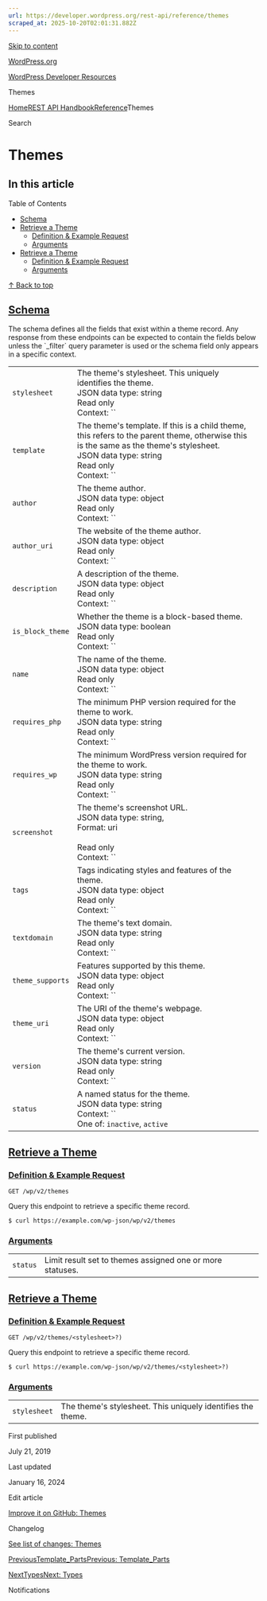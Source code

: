 ```yaml
---
url: https://developer.wordpress.org/rest-api/reference/themes
scraped_at: 2025-10-20T02:01:31.882Z
---
```


[Skip to content](https://developer.wordpress.org/rest-api/reference/themes/#wp--skip-link--target)

[WordPress.org](https://wordpress.org/)

[WordPress Developer Resources](https://developer.wordpress.org/)

Themes


[Home](https://developer.wordpress.org/)[REST API Handbook](https://developer.wordpress.org/rest-api/)[Reference](https://developer.wordpress.org/rest-api/reference/)Themes

Search

# Themes

## In this article

Table of Contents

- [Schema](https://developer.wordpress.org/rest-api/reference/themes/#schema)
- [Retrieve a Theme](https://developer.wordpress.org/rest-api/reference/themes/#retrieve-a-theme)
  - [Definition & Example Request](https://developer.wordpress.org/rest-api/reference/themes/#definition-example-request)
  - [Arguments](https://developer.wordpress.org/rest-api/reference/themes/#arguments)
- [Retrieve a Theme](https://developer.wordpress.org/rest-api/reference/themes/#retrieve-a-theme-2)
  - [Definition & Example Request](https://developer.wordpress.org/rest-api/reference/themes/#definition-example-request-2)
  - [Arguments](https://developer.wordpress.org/rest-api/reference/themes/#arguments-2)

[↑ Back to top](https://developer.wordpress.org/rest-api/reference/themes/#wp--skip-link--target)

## [Schema](https://developer.wordpress.org/rest-api/reference/themes/\#schema)

The schema defines all the fields that exist within a theme record. Any response from these endpoints can be expected to contain the fields below unless the \`\_filter\` query parameter is used or the schema field only appears in a specific context.

|     |     |
| --- | --- |
| `stylesheet` | The theme's stylesheet. This uniquely identifies the theme.<br>JSON data type: string <br>Read only<br>Context: `` |
| `template` | The theme's template. If this is a child theme, this refers to the parent theme, otherwise this is the same as the theme's stylesheet.<br>JSON data type: string <br>Read only<br>Context: `` |
| `author` | The theme author.<br>JSON data type: object <br>Read only<br>Context: `` |
| `author_uri` | The website of the theme author.<br>JSON data type: object <br>Read only<br>Context: `` |
| `description` | A description of the theme.<br>JSON data type: object <br>Read only<br>Context: `` |
| `is_block_theme` | Whether the theme is a block-based theme.<br>JSON data type: boolean <br>Read only<br>Context: `` |
| `name` | The name of the theme.<br>JSON data type: object <br>Read only<br>Context: `` |
| `requires_php` | The minimum PHP version required for the theme to work.<br>JSON data type: string <br>Read only<br>Context: `` |
| `requires_wp` | The minimum WordPress version required for the theme to work.<br>JSON data type: string <br>Read only<br>Context: `` |
| `screenshot` | The theme's screenshot URL.<br>JSON data type: string,<br>Format: uri<br> <br>Read only<br>Context: `` |
| `tags` | Tags indicating styles and features of the theme.<br>JSON data type: object <br>Read only<br>Context: `` |
| `textdomain` | The theme's text domain.<br>JSON data type: string <br>Read only<br>Context: `` |
| `theme_supports` | Features supported by this theme.<br>JSON data type: object <br>Read only<br>Context: `` |
| `theme_uri` | The URI of the theme's webpage.<br>JSON data type: object <br>Read only<br>Context: `` |
| `version` | The theme's current version.<br>JSON data type: string <br>Read only<br>Context: `` |
| `status` | A named status for the theme.<br>JSON data type: string <br>Context: ``<br>One of: `inactive`, `active` |

## [Retrieve a Theme](https://developer.wordpress.org/rest-api/reference/themes/\#retrieve-a-theme)

### [Definition & Example Request](https://developer.wordpress.org/rest-api/reference/themes/\#definition-example-request)

`GET /wp/v2/themes`

Query this endpoint to retrieve a specific theme record.

`$ curl https://example.com/wp-json/wp/v2/themes`

### [Arguments](https://developer.wordpress.org/rest-api/reference/themes/\#arguments)

|     |     |
| --- | --- |
| `status` | Limit result set to themes assigned one or more statuses. |

## [Retrieve a Theme](https://developer.wordpress.org/rest-api/reference/themes/\#retrieve-a-theme-2)

### [Definition & Example Request](https://developer.wordpress.org/rest-api/reference/themes/\#definition-example-request-2)

`GET /wp/v2/themes/<stylesheet>?)`

Query this endpoint to retrieve a specific theme record.

`$ curl https://example.com/wp-json/wp/v2/themes/<stylesheet>?)`

### [Arguments](https://developer.wordpress.org/rest-api/reference/themes/\#arguments-2)

|     |     |
| --- | --- |
| `stylesheet` | The theme's stylesheet. This uniquely identifies the theme. |

First published

July 21, 2019

Last updated

January 16, 2024

Edit article

[Improve it on GitHub: Themes](https://github.com/WP-API/docs/edit/master/reference/themes.md)

Changelog

[See list of changes: Themes](https://github.com/WP-API/docs/commits/master/reference/themes.md)

[PreviousTemplate\_PartsPrevious: Template\_Parts](https://developer.wordpress.org/rest-api/reference/wp_template_parts/)

[NextTypesNext: Types](https://developer.wordpress.org/rest-api/reference/post-types/)

Notifications